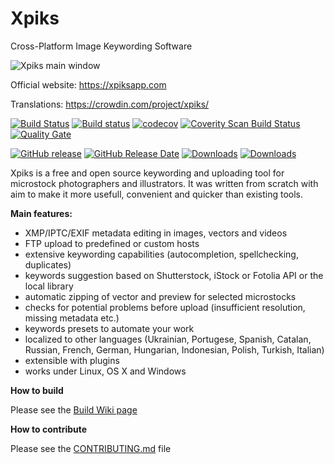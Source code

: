 Xpiks
=====

Cross-Platform Image Keywording Software

![Xpiks main window](https://raw.githubusercontent.com/Ribtoks/xpiks/master/assets/xpiks-main-window.png)

Official website: https://xpiksapp.com

Translations: https://crowdin.com/project/xpiks/

[![Build Status](https://travis-ci.org/ribtoks/xpiks.svg?branch=master)](https://travis-ci.org/ribtoks/xpiks)
[![Build status](https://ci.appveyor.com/api/projects/status/m4warfr2xl8ago5s/branch/master?svg=true)](https://ci.appveyor.com/project/Ribtoks/xpiks/branch/master)
[![codecov](https://codecov.io/gh/ribtoks/xpiks/branch/master/graph/badge.svg)](https://codecov.io/gh/ribtoks/xpiks)
<a href="https://scan.coverity.com/projects/xpiks-qt">
  <img alt="Coverity Scan Build Status"
       src="https://scan.coverity.com/projects/8498/badge.svg"/>
</a>
[![Quality Gate](https://sonarcloud.io/api/badges/gate?key=ribtoks-xpiks-qt%3Asonarqube)](https://sonarcloud.io/dashboard/index/ribtoks-xpiks-qt%3Asonarqube)

[![GitHub release](https://img.shields.io/github/release/ribtoks/xpiks.svg)](https://github.com/ribtoks/xpiks/releases)
[![GitHub Release Date](https://img.shields.io/github/release-date/ribtoks/xpiks.svg)](https://github.com/ribtoks/xpiks/releases)
[![Downloads](https://img.shields.io/github/downloads/ribtoks/xpiks/latest/total.svg)](https://github.com/ribtoks/xpiks/releases)
[![Downloads](https://img.shields.io/github/downloads/ribtoks/xpiks/total.svg)](https://github.com/ribtoks/xpiks/releases)

Xpiks is a free and open source keywording and uploading tool for microstock photographers and illustrators. It was written from scratch with aim to make it more usefull, convenient and quicker than existing tools.

**Main features:**

- XMP/IPTC/EXIF metadata editing in images, vectors and videos
- FTP upload to predefined or custom hosts
- extensive keywording capabilities (autocompletion, spellchecking, duplicates)
- keywords suggestion based on Shutterstock, iStock or Fotolia API or the local library
- automatic zipping of vector and preview for selected microstocks
- checks for potential problems before upload (insufficient resolution, missing metadata etc.)
- keywords presets to automate your work
- localized to other languages (Ukrainian, Portugese, Spanish, Catalan, Russian, French, German, Hungarian, Indonesian, Polish, Turkish, Italian) 
- extensible with plugins
- works under Linux, OS X and Windows

**How to build**

Please see the [Build Wiki page](https://github.com/ribtoks/xpiks/wiki/Build-instructions)

**How to contribute**

Please see the [CONTRIBUTING.md](https://github.com/ribtoks/xpiks/blob/master/CONTRIBUTING.md) file
